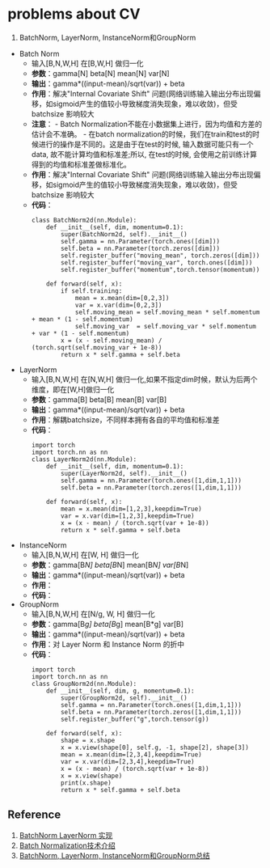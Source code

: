 # problems about CV 


1. BatchNorm, LayerNorm, InstanceNorm和GroupNorm  
  - Batch Norm  
    - 输入[B,N,W,H] 在[B,W,H] 做归一化
    - **参数**：gamma[N] beta[N] mean[N] var[N]  
    - **输出**：gamma*((input-mean)/sqrt(var)) + beta  
    - **作用**：解决"Internal Covariate Shift" 问题(网络训练输入输出分布出现偏移，如sigmoid产生的值较小导致梯度消失现象，难以收敛)，但受batchsize 影响较大  
    - **注意**：
          - Batch Normalization不能在小数据集上进行，因为均值和方差的估计会不准确。
          - 在batch normalization的时候，我们在train和test的时候进行的操作是不同的。这是由于在test的时候, 输入数据可能只有一个data, 故不能计算均值和标准差;所以, 在test的时候, 会使用之前训练计算得到的均值和标准差做标准化。
    - **作用**：解决"Internal Covariate Shift" 问题(网络训练输入输出分布出现偏移，如sigmoid产生的值较小导致梯度消失现象，难以收敛)，但受batchsize 影响较大  
    - **代码**：
      ```
      class BatchNorm2d(nn.Module):
          def __init__(self, dim, momentum=0.1):
              super(BatchNorm2d, self).__init__()
              self.gamma = nn.Parameter(torch.ones([dim]))
              self.beta = nn.Parameter(torch.zeros([dim]))
              self.register_buffer("moving_mean", torch.zeros([dim]))
              self.register_buffer("moving_var", torch.ones([dim]))
              self.register_buffer("momentum",torch.tensor(momentum))

          def forward(self, x):
              if self.training:
                  mean = x.mean(dim=[0,2,3])
                  var = x.var(dim=[0,2,3])
                  self.moving_mean = self.moving_mean * self.momentum + mean * (1 - self.momentum)
                  self.moving_var  = self.moving_var * self.momentum + var * (1 - self.momentum)
              x = (x - self.moving_mean) / (torch.sqrt(self.moving_var + 1e-8))
              return x * self.gamma + self.beta
      ```
  - LayerNorm
    - 输入[B,N,W,H] 在[N,W,H] 做归一化,如果不指定dim时候，默认为后两个维度，即在[W,H]做归一化
    - **参数**：gamma[B] beta[B] mean[B] var[B]  
    - **输出**：gamma*((input-mean)/sqrt(var)) + beta  
    - **作用**：解耦batchsize，不同样本拥有各自的平均值和标准差
    - **代码**：
      ```
      import torch
      import torch.nn as nn
      class LayerNorm2d(nn.Module):
          def __init__(self, dim, momentum=0.1):
              super(LayerNorm2d, self).__init__()
              self.gamma = nn.Parameter(torch.ones([1,dim,1,1]))
              self.beta = nn.Parameter(torch.zeros([1,dim,1,1]))

          def forward(self, x):
              mean = x.mean(dim=[1,2,3],keepdim=True)
              var = x.var(dim=[1,2,3],keepdim=True)
              x = (x - mean) / (torch.sqrt(var + 1e-8))
              return x * self.gamma + self.beta
      ```
  - InstanceNorm
    - 输入[B,N,W,H] 在[W, H] 做归一化
    - **参数**：gamma[B*N] beta[B*N] mean[B*N] var[B*N]  
    - **输出**：gamma*((input-mean)/sqrt(var)) + beta  
    - **作用**：
    - **代码**：
  - GroupNorm
    - 输入[B,N,W,H] 在[N/g, W, H] 做归一化
    - **参数**：gamma[B*g] beta[B*g] mean[B*g] var[B]  
    - **输出**：gamma*((input-mean)/sqrt(var)) + beta  
    - **作用**：对 Layer Norm 和 Instance Norm 的折中
    - **代码**：
      ```
      import torch
      import torch.nn as nn
      class GroupNorm2d(nn.Module):
          def __init__(self, dim, g, momentum=0.1):
              super(GroupNorm2d, self).__init__()
              self.gamma = nn.Parameter(torch.ones([1,dim,1,1]))
              self.beta = nn.Parameter(torch.zeros([1,dim,1,1]))
              self.register_buffer("g",torch.tensor(g))

          def forward(self, x):
              shape = x.shape
              x = x.view(shape[0], self.g, -1, shape[2], shape[3])
              mean = x.mean(dim=[2,3,4],keepdim=True)
              var = x.var(dim=[2,3,4],keepdim=True)
              x = (x - mean) / (torch.sqrt(var + 1e-8))
              x = x.view(shape)
              print(x.shape)
              return x * self.gamma + self.beta
      ```
## Reference
  1. [BatchNorm LayerNorm 实现](https://zhuanlan.zhihu.com/p/172185048)
  2. [Batch Normalization技术介绍](https://mathpretty.com/10335.html)
  3. [BatchNorm, LayerNorm, InstanceNorm和GroupNorm总结](https://mathpretty.com/11223.html)
